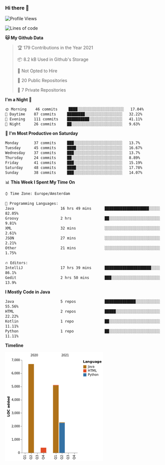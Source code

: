 ### Hi there 👋


<!--START_SECTION:waka-->
![Profile Views](http://img.shields.io/badge/Profile%20Views-0-blue)

![Lines of code](https://img.shields.io/badge/From%20Hello%20World%20I%27ve%20Written-14485%20lines%20of%20code-blue)

**🐱 My Github Data** 

> 🏆 179 Contributions in the Year 2021
 > 
> 📦 8.2 kB Used in Github's Storage 
 > 
> 🚫 Not Opted to Hire
 > 
> 📜 20 Public Repositories 
 > 
> 🔑 7 Private Repositories  
 > 
**I'm a Night 🦉** 

```text
🌞 Morning    46 commits     ████░░░░░░░░░░░░░░░░░░░░░   17.04% 
🌆 Daytime    87 commits     ████████░░░░░░░░░░░░░░░░░   32.22% 
🌃 Evening    111 commits    ██████████░░░░░░░░░░░░░░░   41.11% 
🌙 Night      26 commits     ██░░░░░░░░░░░░░░░░░░░░░░░   9.63%

```
📅 **I'm Most Productive on Saturday** 

```text
Monday       37 commits     ███░░░░░░░░░░░░░░░░░░░░░░   13.7% 
Tuesday      45 commits     ████░░░░░░░░░░░░░░░░░░░░░   16.67% 
Wednesday    37 commits     ███░░░░░░░░░░░░░░░░░░░░░░   13.7% 
Thursday     24 commits     ██░░░░░░░░░░░░░░░░░░░░░░░   8.89% 
Friday       41 commits     ███░░░░░░░░░░░░░░░░░░░░░░   15.19% 
Saturday     48 commits     ████░░░░░░░░░░░░░░░░░░░░░   17.78% 
Sunday       38 commits     ███░░░░░░░░░░░░░░░░░░░░░░   14.07%

```


📊 **This Week I Spent My Time On** 

```text
⌚︎ Time Zone: Europe/Amsterdam

💬 Programming Languages: 
Java                     16 hrs 49 mins      ████████████████████░░░░░   82.05% 
Groovy                   2 hrs               ██░░░░░░░░░░░░░░░░░░░░░░░   9.81% 
XML                      32 mins             ░░░░░░░░░░░░░░░░░░░░░░░░░   2.61% 
JSON                     27 mins             ░░░░░░░░░░░░░░░░░░░░░░░░░   2.21% 
Other                    21 mins             ░░░░░░░░░░░░░░░░░░░░░░░░░   1.75%

🔥 Editors: 
IntelliJ                 17 hrs 39 mins      █████████████████████░░░░   86.1% 
Gedit                    2 hrs 50 mins       ███░░░░░░░░░░░░░░░░░░░░░░   13.9%

```

**I Mostly Code in Java** 

```text
Java                     5 repos             ██████████████░░░░░░░░░░░   55.56% 
HTML                     2 repos             █████░░░░░░░░░░░░░░░░░░░░   22.22% 
Kotlin                   1 repo              ██░░░░░░░░░░░░░░░░░░░░░░░   11.11% 
Python                   1 repo              ██░░░░░░░░░░░░░░░░░░░░░░░   11.11%

```


**Timeline**

![Chart not found](https://raw.githubusercontent.com/powercasgamer/powercasgamer/master/charts/bar_graph.png) 


<!--END_SECTION:waka-->
